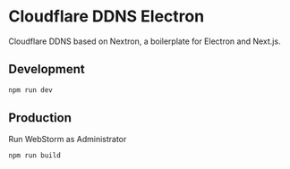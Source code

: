 # Cloudflare DDNS Electron

Cloudflare DDNS based on Nextron, a boilerplate for Electron and Next.js.

## Development

```bash
npm run dev
```

## Production

Run WebStorm as Administrator

```bash
npm run build
```